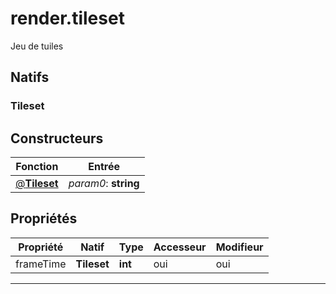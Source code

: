 # render.tileset

Jeu de tuiles
## Natifs
### Tileset
## Constructeurs
|Fonction|Entrée|
|-|-|
|[@**Tileset**](#ctor_0)| *param0*: **string**|
## Propriétés
|Propriété|Natif|Type|Accesseur|Modifieur|
|-|-|-|-|-|
|frameTime|**Tileset**|**int**|oui|oui|


***
